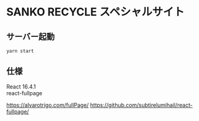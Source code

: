 # SANKO RECYCLE スペシャルサイト  


##  サーバー起動  
`yarn start`  

## 仕様
React 16.4.1  
react-fullpage  

https://alvarotrigo.com/fullPage/ 
https://github.com/subtirelumihail/react-fullpage/ 

